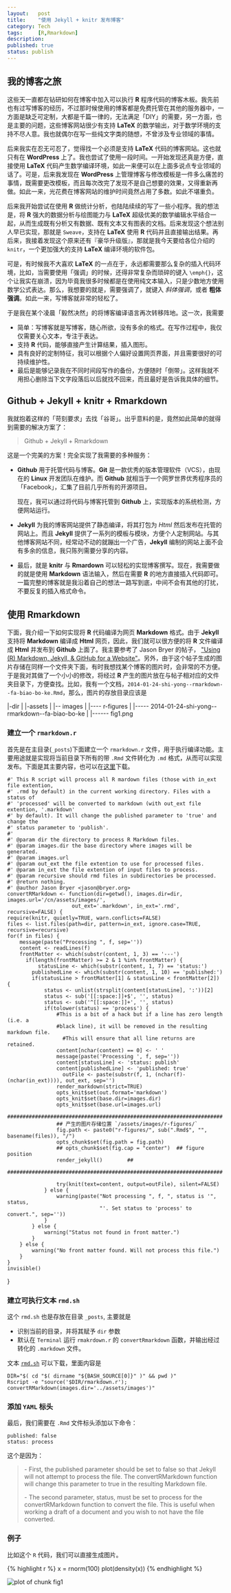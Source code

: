 ```yaml
---
layout:   post
title:    "使用 Jekyll + knitr 发布博客"
category: Tech 
tags:     [R,Rmarkdown]
description: 
published: true
status: publish
---
```

 
## 我的博客之旅
 
这些天一直都在钻研如何在博客中加入可以执行 **R** 程序代码的博客木板。我先前也有过写博客的经历，不过那时候使用的博客都是免费托管在其他的服务器中，一方面是缺乏可定制，大都是千篇一律的，无法满足「DIY」的需要，另一方面，也是主要的问题，这些博客网站很少有支持 **LaTeX** 的数学输出，对于数学环境的支持不尽人意。我也就偶尔在写一些纯文字类的随想，不曾涉及专业领域的事情。
 
后来我实在忍无可忍了，觉得找一个必须是支持 **LaTeX** 代码的博客网站。这也就只有在 **WordPress** 上了。我也尝试了使用一段时间。一开始发现还真是方便，直接使用 **LaTeX** 代码产生数学编译环境，如此一来便可以在上面多说点专业领域的话了。可是，后来我发现在 **WordPress** 上管理博客与修改模板是一件多么痛苦的事情，既需要更改模板，而且每次改完了发现不是自己想要的效果，又得重新再做。如此一来，光花费在博客网站的维护时间竟然占用了多数。如此不堪重负。
 
后来我开始尝试在使用  **R** 做统计分析，也陆陆续续的写了一些小程序。我的想法是，将 **R** 强大的数据分析与绘图能力与 **LaTeX** 超级优美的数学编辑水平结合一起，从而生成既有分析又有数据、既有文本又有图表的文档。后来发现这个想法别人早已实现，那就是 `Sweave`，支持在 **LaTeX** 使用 **R** 代码并且直接输出结果。再后来，我接着发现这个原来还有『豪华升级版』，那就是我今天要给各位介绍的 `knitr`，一个更加强大的支持 **LaTeX** 编译环境的软件包。
 
可是，有时候我不大喜欢 **LaTeX** 的一点在于，永远都需要那么复杂的插入代码环境，比如，当需要使用「强调」的时候，还得非常复杂而琐碎的键入 `\emph{}`，这个让我实在崩溃，因为毕竟我很多时候都是在使用纯文本输入，只是少数地方使用数学公式表达。那么，我想要的就是，需要强调了，就键入 *斜体强调*，或者 **粗体强调**。如此一来，写博客就非常的轻松了。
 
于是我在某个凌晨「毅然决然」的将博客编译语言再次转移阵地。这一次，我需要
 - 简单：写博客就是写博客，随心所欲，没有多余的格式。在写作过程中，我仅仅需要关心文本，专注于表达。
 - 支持 **R** 代码，能够直接产生计算结果，插入图形。
 - 具有良好的定制特征，我可以根据个人偏好设置网页界面，并且需要很好的可持续维护性。
 - 最后是能够记录我在不同时间段写作的备份，方便随时「倒带」。这样我就不用担心删除当下文字段落后以后就找不回来，而且最好是告诉我具体的细节。
 
## Github + Jekyll + knitr + Rmarkdown
 
我就抱着这样的「苛刻要求」去找「谷哥」。出乎意料的是，竟然如此简单的就得到需要的解决方案了：
> Github + Jekyll + Rmarkdown
 
这是一个完美的方案！完全实现了我需要的多种服务：
- **Github** 用于托管代码与博客。**Git** 是一款优秀的版本管理软件（VCS），由现在的 **Linux** 开发团队在维护。而 **Github** 就相当于一个网罗世界优秀程序员的「Facebook」，汇集了目前几乎所有的开源项目。
 
  现在，我可以通过将代码与博客托管到 **Github** 上，实现版本的系统检测，方便网站运行。
  
- **Jekyll** 为我的博客网站提供了静态编译，将其打包为 *Html* 然后发布在托管的网站上。而且 **Jekyll** 提供了一系列的模板与模块，方便个人定制网站。与其他博客网站不同，经常动不动的就蹦出一个广告，**Jekyll** 编制的网站上面不会有多余的信息，我只陈列需要分享的内容。
 
- 最后，就是 **knitr** 与 **Rmardown** 可以轻松的实现博客撰写。现在，我需要做的就是使用 **Markdown** 语法输入，然后在需要 **R** 的地方直接插入代码即可。一篇完整的博客就是我沿着自己的想法一路写到底，中间不会有其他的打扰，不要反复的插入格式命令。
 
## 使用 **Rmarkdown** 
 
下面，我介绍一下如何实现将 **R** 代码编译为网页 **Markdown** 格式。由于 **Jekyll** 支持将 **Markdown** 编译成 **Html** 网页，因此，我们就可以很方便的将 **R** 文件编译成 **Html** 并发布到 **Github** 上面了。我主要参考了 Jason Bryer 的帖子， ["Using (R) Markdown, Jekyll, & GitHub for a Website"](http://jason.bryer.org/posts/2012-12-10/Markdown_Jekyll_R_for_Blogging.html)。另外，由于这个帖子生成的图片存储在同样一个文件夹下面，有时我想找某个博客的图片时，会非常的不方便。于是我对其做了一个小小的修改，将经过 **R** 产生的图片放在与帖子相对应的文件夹目录下，方便查找。比如，我有一个文档，`2014-01-24-shi-yong--rmarkdown--fa-biao-bo-ke.Rmd`，那么，图片的存放目录应该是
 
|-dir
|
|-assets
|
|-- images
|
|---- r-figures
|
|----- 2014-01-24-shi-yong--rmarkdown--fa-biao-bo-ke
|
|------ fig1.png
 
### 建立一个 `rmarkdown.r`
 
首先是在主目录(`_posts`)下面建立一个 `rmarkdown.r` 文件，用于执行编译功能。主要用途就是实现将当前目录下所有的带 `.Rmd` 文件转化为 `.md` 格式，从而可以实现发布。下面是其主要内容，也可以在[这里](/cn/_post/rmarkdwn.r)下载。
 
    #' This R script will process all R mardown files (those with in_ext file extention,
    #' .rmd by default) in the current working directory. Files with a status of
    #' 'processed' will be converted to markdown (with out_ext file extention, '.markdown'
    #' by default). It will change the published parameter to 'true' and change the
    #' status parameter to 'publish'.
    #' 
    #' @param dir the directory to process R Markdown files.
    #' @param images.dir the base directory where images will be generated.
    #' @param images.url
    #' @param out_ext the file extention to use for processed files.
    #' @param in_ext the file extention of input files to process.
    #' @param recursive should rmd files in subdirectories be processed.
    #' @return nothing.
    #' @author Jason Bryer <jason@bryer.org>
    convertRMarkdown <- function(dir=getwd(), images.dir=dir, images.url='/cn/assets/images/',
  						 out_ext='.markdown', in_ext='.rmd', recursive=FALSE) {
  	require(knitr, quietly=TRUE, warn.conflicts=FALSE)
  	files <- list.files(path=dir, pattern=in_ext, ignore.case=TRUE, recursive=recursive)
  	for(f in files) {
  		message(paste("Processing ", f, sep=''))
  		content <- readLines(f)
	  	frontMatter <- which(substr(content, 1, 3) == '---')
		  if(length(frontMatter) >= 2 & 1 %in% frontMatter) {
			  statusLine <- which(substr(content, 1, 7) == 'status:')
	  		publishedLine <- which(substr(content, 1, 10) == 'published:')
		  	if(statusLine > frontMatter[1] & statusLine < frontMatter[2]) {
			  	status <- unlist(strsplit(content[statusLine], ':'))[2]
  				status <- sub('[[:space:]]+$', '', status)
	  			status <- sub('^[[:space:]]+', '', status)
		  		if(tolower(status) == 'process') {
			  		#This is a bit of a hack but if a line has zero length (i.e. a
				  	#black line), it will be removed in the resulting markdown file.
					  #This will ensure that all line returns are retained.
					content[nchar(content) == 0] <- ' '
		  			message(paste('Processing ', f, sep=''))
			  		content[statusLine] <- 'status: publish'
				  	content[publishedLine] <- 'published: true'
					  outFile <- paste(substr(f, 1, (nchar(f)-(nchar(in_ext)))), out_ext, sep='')
  					render_markdown(strict=TRUE)
	  				opts_knit$set(out.format='markdown')
		  			opts_knit$set(base.dir=images.dir)
			  		opts_knit$set(base.url=images.url)
  					######################################################################
	  				## 产生的图片存储位置 `/assets/images/r-figures/`
		  			fig.path <- paste0("r-figures/", sub(".Rmd$", "", basename(files)), "/")
			  		opts_chunk$set(fig.path = fig.path)
				  	## opts_chunk$set(fig.cap = "center")  ## figure position
				    render_jekyll()        ##
					  ######################################################################
					
  					try(knit(text=content, output=outFile), silent=FALSE)
  				} else {
  					warning(paste("Not processing ", f, ", status is '", status, 
  								  "'. Set status to 'process' to convert.", sep=''))
  				}
  			} else {
  				warning("Status not found in front matter.")
  			}
  		} else {
  			warning("No front matter found. Will not process this file.")
  		}
  	}
  	invisible()
  }
 
### 建立可执行文本 `rmd.sh`
 
这个 `rmd.sh` 也是存放在目录 `_posts`, 主要就是
- 识别当前的目录，并将其赋予 `dir` 参数
- 默认在 `Terminal` 运行 `rmakrdown.r` 的 `convertRmarkdown` 函数，并输出经过转化的 `.markdown` 文件。
 
文本 [`rmd.sh`](/cn/_post/rmd.sh) 可以下载，里面内容是
 
    DIR="$( cd "$( dirname "${BASH_SOURCE[0]}" )" && pwd )"
    Rscript -e "source('$DIR/rmarkdown.r'); convertRMarkdown(images.dir='../assets/images')"
 
 
### 添加 `YAML` 标头
 
最后，我们需要在 `.Rmd` 文件标头添加以下命令：
 
    published: false
    status: process
 
 
这个是因为：
<blockquote>
  <p> - First, the published parameter should be set to false so that Jekyll will not attempt to process the file. The convertRMarkdown function will change this parameter to true in the resulting Markdown file. </p>
  <p> - The second parameter, status, must be set to process for the convertRMarkdown function to convert the file. This is useful when working a draft of a document and you wish to not have the file converted. </p>
  
</blockquote>
 
### 例子
 
比如这个 `R` 代码，我们可以直接生成图片。

{% highlight r %}
x = rnorm(100)
plot(density(x))
{% endhighlight %}

![plot of chunk fig1](/cn/assets/images/r-figures/2014-01-24-shi-yong--rmarkdown--fa-biao-bo-ke/fig1.png) 

 
 
